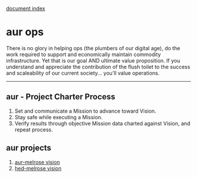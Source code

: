 [document index](../)

# aur ops

There is no glory in helping ops (the plumbers of our digital age), do the work required to support and economically maintain commodity infrastructure. Yet that is our goal AND ultimate value proposition. If you understand and appreciate the contribution of the flush toilet to the success and scaleability of our current society... you'll value operations.

---
## aur - Project Charter Process

1. Set and communicate a Mission to advance toward Vision.
2. Stay safe while executing a Mission.
3. Verify results through objective Mission data charted against Vision, and repeat process.

## aur projects

1. [aur-melrose vision](ops/aur-vision.html)
2. [hed-melrose vision](ops/hed-vision.html)
